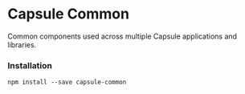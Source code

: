 # Capsule Common

Common components used across multiple Capsule applications and libraries.

### Installation

    npm install --save capsule-common
